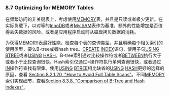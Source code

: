###  8.7 Optimizing for MEMORY Tables

在频繁访问的非关键表上，考虑使用[MEMORY](#)表，并且是只读或者极少更新。在实际负载下，以对等的[InnoDB](#)或者[MyISAM](#)表作为基准，额外的性能增加是否值得丢失数据的风险，或者是应用程序启动时从磁盘拷贝数据的消耗。

为获得[MEMORY](#)表最好性能，检查每个表的查询类型，并且明确每个相关索引的使用类型，要么B-tree或者hash tree。[CREATE](#) [INDEX](#)语句，使用子句[USING](#) [BTREE](#)或者[USING](#) [HASH](#)。B-tree索引通过比较操作符或者[BETWEEN](#)执行大于或者小于比较查询很快。Hash索引仅通过=操作符执行单列查询很快，或者通过[IN](#)操作符查找有限集。使用[USING](#) [BTREE](#)相比缺省的[USING](#) [HASH](#)更好的选择的原因，查看
[Section 8.2.1.20, "How to Avoid Full Table Scans"](TODO)。不同[MEMORY](#)索引实现细节，查看[Section 8.3.8, "Comparison of B-Tree and Hash Indexes"](TODO)。
